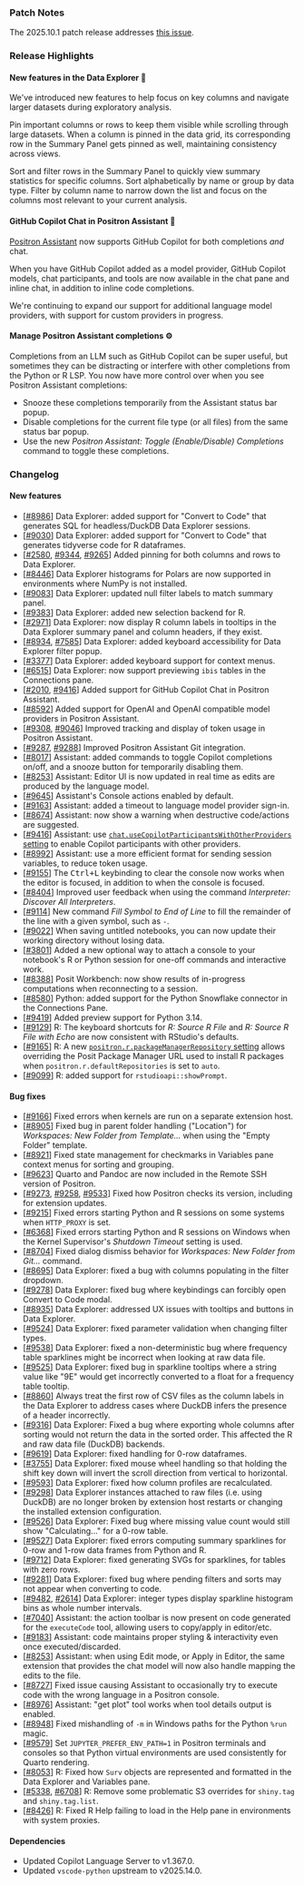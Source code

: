 
### Patch Notes

 The 2025.10.1 patch release addresses [this issue](https://github.com/posit-dev/positron/milestone/32).

### Release Highlights

#### New features in the Data Explorer 🌟

We've introduced new features to help focus on key columns and navigate larger datasets during exploratory analysis.

Pin important columns or rows to keep them visible while scrolling through large datasets. When a column is pinned in the data grid, its corresponding row in the Summary Panel gets pinned as well, maintaining consistency across views.

Sort and filter rows in the Summary Panel to quickly view summary statistics for specific columns. Sort alphabetically by name or group by data type. Filter by column name to narrow down the list and focus on the columns most relevant to your current analysis.

#### GitHub Copilot Chat in Positron Assistant 🤖

[Positron Assistant](https://positron.posit.co/assistant) now supports GitHub Copilot for both completions _and_ chat.

When you have GitHub Copilot added as a model provider, GitHub Copilot models, chat participants, and tools are now available in the chat pane and inline chat, in addition to inline code completions.

We're continuing to expand our support for additional language model providers, with support for custom providers in progress.

#### Manage Positron Assistant completions ⚙️

Completions from an LLM such as GitHub Copilot can be super useful, but sometimes they can be distracting or interfere with other completions from the Python or R LSP. You now have more control over when you see Positron Assistant completions:

- Snooze these completions temporarily from the Assistant status bar popup.
- Disable completions for the current file type (or all files) from the same status bar popup.
- Use the new _Positron Assistant: Toggle (Enable/Disable) Completions_ command to toggle these completions.

<div id="checkbox"></div>

### Changelog

#### New features

- [[#8986](https://github.com/posit-dev/positron/issues/8986)] Data Explorer: added support for "Convert to Code" that generates SQL for headless/DuckDB Data Explorer sessions.
- [[#9030](https://github.com/posit-dev/positron/issues/9030)] Data Explorer: added support for "Convert to Code" that generates tidyverse code for R dataframes.
- [[#2580](https://github.com/posit-dev/positron/issues/2580), [#9344](https://github.com/posit-dev/positron/issues/9344), [#9265](https://github.com/posit-dev/positron/issues/9265)] Added pinning for both columns and rows to Data Explorer.
- [[#8446](https://github.com/posit-dev/positron/issues/8446)] Data Explorer histograms for Polars are now supported in environments where NumPy is not installed.
- [[#9083](https://github.com/posit-dev/positron/issues/9083)] Data Explorer: updated null filter labels to match summary panel.
- [[#9383](https://github.com/posit-dev/positron/issues/9383)] Data Explorer: added new selection backend for R.
- [[#2971](https://github.com/posit-dev/positron/issues/2971)] Data Explorer: now display R column labels in tooltips in the Data Explorer summary panel and column headers, if they exist.
- [[#8934](https://github.com/posit-dev/positron/issues/8934), [#7585](https://github.com/posit-dev/positron/issues/7585)] Data Explorer: added keyboard accessibility for Data Explorer filter popup.
- [[#3377](https://github.com/posit-dev/positron/issues/3377)] Data Explorer: added keyboard support for context menus.
- [[#6515](https://github.com/posit-dev/positron/issues/6515)] Data Explorer: now support previewing `ibis` tables in the Connections pane.
- [[#2010](https://github.com/posit-dev/positron/issues/2010), [#9416](https://github.com/posit-dev/positron/issues/9416)] Added support for GitHub Copilot Chat in Positron Assistant.
- [[#8592](https://github.com/posit-dev/positron/issues/8592)] Added support for OpenAI and OpenAI compatible model providers in Positron Assistant.
- [[#9308](https://github.com/posit-dev/positron/issues/9308), [#9046](https://github.com/posit-dev/positron/issues/9046)] Improved tracking and display of token usage in Positron Assistant.
- [[#9287](https://github.com/posit-dev/positron/issues/9287), [#9288](https://github.com/posit-dev/positron/issues/9288)] Improved Positron Assistant Git integration.
- [[#8017](https://github.com/posit-dev/positron/issues/8017)] Assistant: added commands to toggle Copilot completions on/off, and a snooze button for temporarily disabling them.
- [[#8253](https://github.com/posit-dev/positron/issues/8253)] Assistant: Editor UI is now updated in real time as edits are produced by the language model.
- [[#9645](https://github.com/posit-dev/positron/issues/9645)] Assistant's Console actions enabled by default.
- [[#9163](https://github.com/posit-dev/positron/issues/9163)] Assistant: added a timeout to language model provider sign-in.
- [[#8674](https://github.com/posit-dev/positron/issues/8674)] Assistant: now show a warning when destructive code/actions are suggested.
- [[#9416](https://github.com/posit-dev/positron/issues/9416)] Assistant: use [`chat.useCopilotParticipantsWithOtherProviders` setting](positron://settings/chat.useCopilotParticipantsWithOtherProviders) to enable Copilot participants with other providers.
- [[#8992](https://github.com/posit-dev/positron/issues/8992)] Assistant: use a more efficient format for sending session variables, to reduce token usage.
- [[#9155](https://github.com/posit-dev/positron/issues/9155)] The <kbd>Ctrl+L</kbd> keybinding to clear the console now works when the editor is focused, in addition to when the console is focused.
- [[#8404](https://github.com/posit-dev/positron/issues/8404)] Improved user feedback when using the command _Interpreter: Discover All Interpreters_.
- [[#9114](https://github.com/posit-dev/positron/issues/9114)] New command _Fill Symbol to End of Line_ to fill the remainder of the line with a given symbol, such as `-`.
- [[#9022](https://github.com/posit-dev/positron/issues/9022)] When saving untitled notebooks, you can now update their working directory without losing data.
- [[#3801](https://github.com/posit-dev/positron/issues/3801)] Added a new optional way to attach a console to your notebook's R or Python session for one-off commands and interactive work.
- [[#8388](https://github.com/posit-dev/positron/issues/8388)] Posit Workbench: now show results of in-progress computations when reconnecting to a session.
- [[#8580](https://github.com/posit-dev/positron/issues/8580)] Python: added support for the Python Snowflake connector in the Connections Pane.
- [[#9419](https://github.com/posit-dev/positron/issues/9419)] Added preview support for Python 3.14.
- [[#9129](https://github.com/posit-dev/positron/issues/9129)] R: The keyboard shortcuts for _R: Source R File_ and _R: Source R File with Echo_ are now consistent with RStudio's defaults.
- [[#9165](https://github.com/posit-dev/positron/issues/9165)] R: A new [`positron.r.packageManagerRepository` setting](positron://settings/positron.r.packageManagerRepository) allows overriding the Posit Package Manager URL used to install R packages when `positron.r.defaultRepositories` is set to `auto`.
- [[#9099](https://github.com/posit-dev/positron/issues/9099)] R: added support for `rstudioapi::showPrompt`.

#### Bug fixes

- [[#9166](https://github.com/posit-dev/positron/issues/9166)] Fixed errors when kernels are run on a separate extension host.
- [[#8905](https://github.com/posit-dev/positron/issues/8905)] Fixed bug in parent folder handling ("Location") for _Workspaces: New Folder from Template..._ when using the "Empty Folder" template.
- [[#8921](https://github.com/posit-dev/positron/issues/8921)] Fixed state management for checkmarks in Variables pane context menus for sorting and grouping.
- [[#9623](https://github.com/posit-dev/positron/issues/9623)] Quarto and Pandoc are now included in the Remote SSH version of Positron.
- [[#9273](https://github.com/posit-dev/positron/issues/9273), [#9258](https://github.com/posit-dev/positron/issues/9258), [#9533](https://github.com/posit-dev/positron/issues/9533)] Fixed how Positron checks its version, including for extension updates.
- [[#9215](https://github.com/posit-dev/positron/issues/9215)] Fixed errors starting Python and R sessions on some systems when `HTTP_PROXY` is set.
- [[#6368](https://github.com/posit-dev/positron/issues/6368)] Fixed errors starting Python and R sessions on Windows when the Kernel Supervisor's _Shutdown Timeout_ setting is used.
- [[#8704](https://github.com/posit-dev/positron/issues/8704)] Fixed dialog dismiss behavior for _Workspaces: New Folder from Git..._ command.
- [[#8695](https://github.com/posit-dev/positron/issues/8695)] Data Explorer: fixed a bug with columns populating in the filter dropdown.
- [[#9278](https://github.com/posit-dev/positron/issues/9278)] Data Explorer: fixed bug where keybindings can forcibly open Convert to Code modal.
- [[#8935](https://github.com/posit-dev/positron/issues/8935)] Data Explorer: addressed UX issues with tooltips and buttons in Data Explorer.
- [[#9524](https://github.com/posit-dev/positron/issues/9524)] Data Explorer: fixed parameter validation when changing filter types.
- [[#9538](https://github.com/posit-dev/positron/issues/9538)] Data Explorer: fixed a non-deterministic bug where frequency table sparklines might be incorrect when looking at raw data file.
- [[#9525](https://github.com/posit-dev/positron/issues/9525)] Data Explorer: fixed bug in sparkline tooltips where a string value like "9E" would get incorrectly converted to a float for a frequency table tooltip.
- [[#8860](https://github.com/posit-dev/positron/issues/8860)] Always treat the first row of CSV files as the column labels in the Data Explorer to address cases where DuckDB infers the presence of a header incorrectly.
- [[#9316](https://github.com/posit-dev/positron/issues/9316)] Data Explorer: Fixed a bug where exporting whole columns after sorting would not return the data in the sorted order. This affected the R and raw data file (DuckDB) backends.
- [[#9619](https://github.com/posit-dev/positron/issues/9619)] Data Explorer: fixed handling for 0-row dataframes.
- [[#3755](https://github.com/posit-dev/positron/issues/3755)] Data Explorer: fixed mouse wheel handling so that holding the shift key down will invert the scroll direction from vertical to horizontal.
- [[#9593](https://github.com/posit-dev/positron/issues/9593)] Data Explorer: fixed how column profiles are recalculated.
- [[#9298](https://github.com/posit-dev/positron/issues/9298)] Data Explorer instances attached to raw files (i.e. using DuckDB) are no longer broken by extension host restarts or changing the installed extension configuration.
- [[#9526](https://github.com/posit-dev/positron/issues/9526)] Data Explorer: Fixed bug where missing value count would still show "Calculating..." for a 0-row table.
- [[#9527](https://github.com/posit-dev/positron/issues/9527)] Data Explorer: fixed errors computing summary sparklines for 0-row and 1-row data frames from Python and R.
- [[#9712](https://github.com/posit-dev/positron/issues/9712)] Data Explorer: fixed generating SVGs for sparklines, for tables with zero rows.
- [[#9281](https://github.com/posit-dev/positron/issues/9281)] Data Explorer: fixed bug where pending filters and sorts may not appear when converting to code.
- [[#9482](https://github.com/posit-dev/positron/issues/9482), [#2614](https://github.com/posit-dev/positron/issues/2614)] Data Explorer: integer types display sparkline histogram bins as whole number intervals.
- [[#7040](https://github.com/posit-dev/positron/issues/7040)] Assistant: the action toolbar is now present on code generated for the `executeCode` tool, allowing users to copy/apply in editor/etc.
- [[#9183](https://github.com/posit-dev/positron/issues/9183)] Assistant: code maintains proper styling & interactivity even once executed/discarded.
- [[#8253](https://github.com/posit-dev/positron/issues/8253)] Assistant: when using Edit mode, or Apply in Editor, the same extension that provides the chat model will now also handle mapping the edits to the file.
- [[#8727](https://github.com/posit-dev/positron/issues/8727)] Fixed issue causing Assistant to occasionally try to execute code with the wrong language in a Positron console.
- [[#8976](https://github.com/posit-dev/positron/issues/8976)] Assistant: "get plot" tool works when tool details output is enabled.
- [[#8948](https://github.com/posit-dev/positron/issues/8948)] Fixed mishandling of `-m` in Windows paths for the Python `%run` magic.
- [[#9579](https://github.com/posit-dev/positron/issues/9579)] Set `JUPYTER_PREFER_ENV_PATH=1` in Positron terminals and consoles so that Python virtual environments are used consistently for Quarto rendering.
- [[#8053](https://github.com/posit-dev/positron/issues/8053)] R: Fixed how `Surv` objects are represented and formatted in the Data Explorer and Variables pane.
- [[#5338](https://github.com/posit-dev/positron/issues/5338), [#6708](https://github.com/posit-dev/positron/issues/6708)] R: Remove some problematic S3 overrides for `shiny.tag` and `shiny.tag.list`.
- [[#8426](https://github.com/posit-dev/positron/issues/8426)] R: Fixed R Help failing to load in the Help pane in environments with system proxies.

#### Dependencies

- Updated Copilot Language Server to v1.367.0.
- Updated `vscode-python` upstream to v2025.14.0.